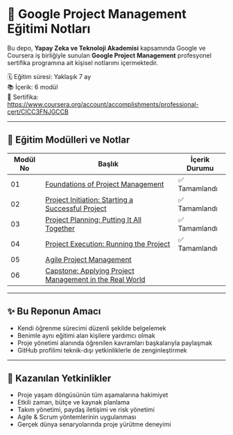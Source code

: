 # 🎯 Google Project Management Eğitimi Notları

Bu depo, **Yapay Zeka ve Teknoloji Akademisi** kapsamında Google ve Coursera iş birliğiyle sunulan **Google Project Management** profesyonel sertifika programına ait kişisel notlarımı içermektedir.

🗓️ Eğitim süresi: Yaklaşık 7 ay  
📚 İçerik: 6 modül   
🔗 Sertifika: https://www.coursera.org/account/accomplishments/professional-cert/CICC3FNJGCCB

---

## 📌 Eğitim Modülleri ve Notlar

| Modül No | Başlık | İçerik Durumu |
|----------|--------|----------------|
| 01 | [Foundations of Project Management](01_foundations_of_pm.md) | ✅ Tamamlandı |
| 02 | [Project Initiation: Starting a Successful Project](02_project_initiation.md) | ✅ Tamamlandı |
| 03 | [Project Planning: Putting It All Together](03_project_planning.md) | ✅ Tamamlandı |
| 04 | [Project Execution: Running the Project](04_execution.md) | ✅ Tamamlandı |
| 05 | [Agile Project Management](05_agile_pm.md) |  |
| 06 | [Capstone: Applying Project Management in the Real World](06_capstone.md) |  |

---

## ✨ Bu Reponun Amacı

- Kendi öğrenme sürecimi düzenli şekilde belgelemek  
- Benimle aynı eğitimi alan kişilere yardımcı olmak  
- Proje yönetimi alanında öğrenilen kavramları başkalarıyla paylaşmak  
- GitHub profilimi teknik-dışı yetkinliklerle de zenginleştirmek

---

## 💼 Kazanılan Yetkinlikler

- Proje yaşam döngüsünün tüm aşamalarına hakimiyet  
- Etkili zaman, bütçe ve kaynak planlama  
- Takım yönetimi, paydaş iletişimi ve risk yönetimi  
- Agile & Scrum yöntemlerinin uygulanması  
- Gerçek dünya senaryolarında proje yürütme deneyimi
